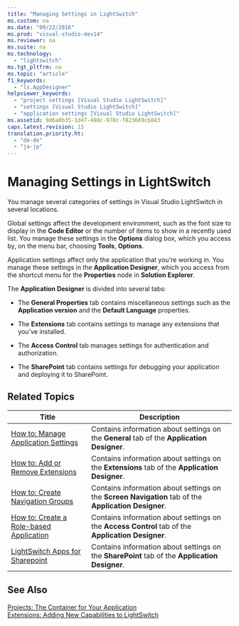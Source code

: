 ```yaml
---
title: "Managing Settings in LightSwitch"
ms.custom: na
ms.date: "09/22/2016"
ms.prod: "visual-studio-dev14"
ms.reviewer: na
ms.suite: na
ms.technology: 
  - "lightswitch"
ms.tgt_pltfrm: na
ms.topic: "article"
f1_keywords: 
  - "ls.AppDesigner"
helpviewer_keywords: 
  - "project settings [Visual Studio LightSwitch]"
  - "settings [Visual Studio LightSwitch]"
  - "application settings [Visual Studio LightSwitch]"
ms.assetid: 9d6a0b35-1d47-498c-970c-f823669cb843
caps.latest.revision: 15
translation.priority.ht: 
  - "de-de"
  - "ja-jp"
---
```

# Managing Settings in LightSwitch
You manage several categories of settings in Visual Studio LightSwitch in several locations.  
  
 Global settings affect the development environment, such as the font size to display in the **Code Editor** or the number of items to show in a recently used list. You manage these settings in the **Options** dialog box, which you access by, on the menu bar, choosing **Tools**, **Options**.  
  
 Application settings affect only the application that you're working in. You manage these settings in the **Application Designer**, which you access from the shortcut menu for the **Properties** node in **Solution Explorer**.  
  
 The **Application Designer** is divided into several tabs:  
  
-   The **General Properties** tab contains miscellaneous settings such as the **Application version** and the **Default Language** properties.  
  
-   The **Extensions** tab contains settings to manage any extensions that you've installed.  
  
-   The **Access Control** tab manages settings for authentication and authorization.  
  
-   The **SharePoint** tab contains settings for debugging your application and deploying it to SharePoint.  
  
## Related Topics  
  
|Title|Description|  
|-----------|-----------------|  
|[How to: Manage Application Settings](../vs140/how-to--manage-application-settings-in-lightswitch.md)|Contains information about settings on the **General** tab of the **Application Designer**.|  
|[How to: Add or Remove Extensions](../vs140/how-to--add-or-remove-extensions.md)|Contains information about settings on the **Extensions** tab of the **Application Designer**.|  
|[How to: Create Navigation Groups](../vs140/how-to--create-menu-items-and-navigation-groups-in-lightswitch.md)|Contains information about settings on the **Screen Navigation** tab of the **Application Designer**.|  
|[How to: Create a Role-based Application](../vs140/how-to--enable-authentication-in-a-silverlight-client-app.md)|Contains information about settings on the **Access Control** tab of the **Application Designer**.|  
|[LightSwitch Apps for Sharepoint](../vs140/lightswitch-apps-for-sharepoint.md)|Contains information about settings on the **SharePoint** tab of the **Application Designer**.|  
  
## See Also  
 [Projects: The Container for Your Application](../vs140/projects--the-container-for-your-lightswitch-application.md)   
 [Extensions: Adding New Capabilities to LightSwitch](../vs140/extensions--adding-new-capabilities-to-lightswitch.md)